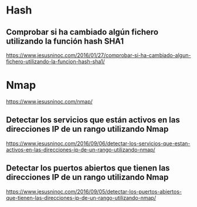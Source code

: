 # Hash
## Comprobar si ha cambiado algún fichero utilizando la función hash SHA1
https://www.jesusninoc.com/2016/01/27/comprobar-si-ha-cambiado-algun-fichero-utilizando-la-funcion-hash-sha1/

# Nmap
https://www.jesusninoc.com/nmap/
## Detectar los servicios que están activos en las direcciones IP de un rango utilizando Nmap
https://www.jesusninoc.com/2016/09/06/detectar-los-servicios-que-estan-activos-en-las-direcciones-ip-de-un-rango-utilizando-nmap/
## Detectar los puertos abiertos que tienen las direcciones IP de un rango utilizando Nmap
https://www.jesusninoc.com/2016/09/05/detectar-los-puertos-abiertos-que-tienen-las-direcciones-ip-de-un-rango-utilizando-nmap/
